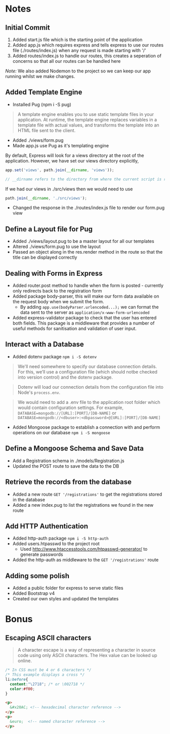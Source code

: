 # Notes

## Initial Commit
1. Added start.js file which is the starting point of the application
2. Added app.js which requires express and tells express to use our routes file (./routes/index.js) when any request is made starting with '/'
3. Added routes/index.js to handle our routes, this creates a seperation of concerns so that all our routes can be handled here

*Note:* We also added Nodemon to the project so we can keep our app running whilst we make changes.

## Added Template Engine
* Installed Pug (npm i -S pug)

> A template engine enables you to use static template files in your application. At runtime, the template engine replaces variables in a template file with actual values, and transforms the template into an HTML file sent to the client.

* Added ./views/form.pug
* Made app.js use Pug as it's templating engine

By default, Express will look for a views directory at the root of the application. However, we have set our views directory explicitly, 

```javascript
app.set('views', path.join(__dirname, 'views')); 

// __dirname refers to the directory from where the current script is running from, so app.js is in the root directory, so __dirname is 01-simple-beginner-app
```
If we had our views in ./src/views then we would need to use 

```javascript
path.join(__dirname, './src/views');
```
* Changed the response in the ./routes/index.js file to render our form.pug view

## Define a Layout file for Pug
* Added ./views/layout.pug to be a master layout for all our templates
* Altered ./views/form.pug to use the layout
* Passed an object along in the res.render method in the route so that the title can be displayed correctly

## Dealing with Forms in Express
* Added router.post method to handle when the form is posted - currently only redirects back to the registration form
* Added package body-parser, this will make our form data available on the request body when we submit the form.
  * By adding ```app.use(bodyParser.urlencoded...);``` we can format the data sent to the server as ```application/x-www-form-urlencoded```
* Added express-validator package to check that the user has entered both fields. This package is a middleware that provides a number of useful methods for sanitisation and validation of user input.

## Interact with a Database
* Added dotenv package ```npm i -S dotenv```
> We'll need somewhere to specify our database connection details. For this, we’ll use a configuration file (which should notbe checked into version control) and the dotenv package.

> Dotenv will load our connection details from the configuration file into Node's ```process.env```.

> We would need to add a .env file to the application root folder which would contain configuration settings. For example,
```DATABASE=mongodb://[URL]:[PORT]/[DB-NAME]``` or
```DATABASE=mongodb://<dbuser>:<dbpassword>@[URL]:[PORT]/[DB-NAME]```

* Added Mongoose package to establish a connection with and perform operations on our database ```npm i -S mongoose```

## Define a Mongoose Schema and Save Data
* Add a Registration schema in ./models/Registration.js
* Updated the POST route to save the data to the DB

## Retrieve the records from the database
* Added a new route ```GET '/registrations'``` to get the registrations stored in the database
* Added a new index.pug to list the registrations we found in the new route

## Add HTTP Authentication
* Added http-auth package ```npm i -S http-auth```
* Added users.htpasswd to the project root 
  * Used http://www.htaccesstools.com/htpasswd-generator/ to generate passwords
* Added the http-auth as middleware to the ```GET '/registrations'``` route

## Adding some polish
* Added a public folder for express to serve static files
* Added Bootstrap v4
* Created our own styles and updated the templates

# Bonus
## Escaping ASCII characters
> A character escape is a way of representing a character in source code using only ASCII characters. The Hex value can be looked up online.
```CSS
/* In CSS must be 4 or 6 characters */
/* This example displays a cross */
li:before{
  content:"\2718"; /* or \002718 */
  color:#f00;
}
```
```HTML
<p>
  &#x20AC; <!-- hexadecimal character reference -->
</p>
<p>
  &euro;  <!-- named character reference -->
</p>
```

